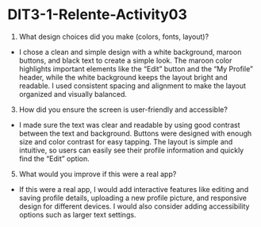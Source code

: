 # DIT3-1-Relente-Activity03

1. What design choices did you make (colors, fonts, layout)?
- I chose a clean and simple design with a white background, maroon buttons, and black text to create a simple look. The maroon color highlights important elements like the “Edit” button and the “My Profile” header, while the white background keeps the layout bright and readable. I used consistent spacing and alignment to make the layout organized and visually balanced.
  
3. How did you ensure the screen is user-friendly and accessible?

- I made sure the text was clear and readable by using good contrast between the text and background. Buttons were designed with enough size and color contrast for easy tapping. The layout is simple and intuitive, so users can easily see their profile information and quickly find the “Edit” option.

5. What would you improve if this were a real app?

- If this were a real app, I would add interactive features like editing and saving profile details, uploading a new profile picture, and responsive design for different devices. I would also consider adding accessibility options such as larger text settings.

